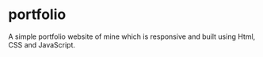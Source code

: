 # portfolio
A simple portfolio website of mine which is responsive and built using Html, CSS and JavaScript.
